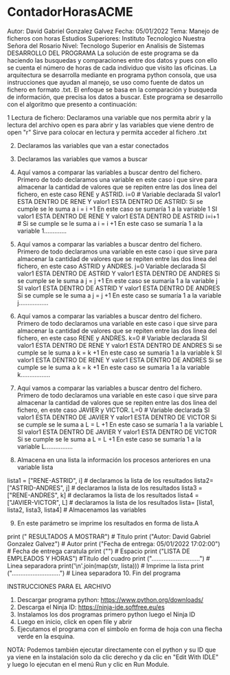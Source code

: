 # ContadorHorasACME

Autor: David Gabriel Gonzalez Galvez
Fecha: 05/01/2022
Tema: Manejo de ficheros con horas
Estudios Superiores: Instituto Tecnologico Nuestra Señora del Rosario
Nivel: Tecnologo Superior en Analisis de Sistemas
                             DESARROLLO DEL PROGRAMA
La solución de este programa se da haciendo las busquedas y comparaciones
entre dos datos y pues con ello se cuenta el número de horas de cada
individuo que visito las oficinas.
La arquitectura se desarrolla mediante en programa python consola, que usa
instrucciones que ayudan al manejo, se uso como fuente de datos un fichero
en formato .txt. 
El enfoque se basa en la comparación y busqueda de información, que precisa
los datos a buscar.
Este programa se desarrollo con el algoritmo que presento a continuación:

1 Lectura de fichero:
Declaramos una variable que nos permita abrir y la lectura del archivo
open es para abrir y las variables que viene dentro de open "r"
Sirve para colocar en lectura y permita acceder al fichero .txt

2. Declaramos las variables que van a estar conectados

3. Declaramos las variables que vamos a buscar

4. Aquí vamos a comparar las variables  a buscar dentro del fichero. 
Primero de todo declaramos una variable en este caso i que sirve
para almacenar la cantidad de valores que se repiten entre las
dos linea del fichero, en este caso RENE y ASTRID.
i=0 # Variable declarada
SI valor1 ESTA DENTRO DE RENE  Y valor1 ESTA DENTRO DE ASTRID:
   Si se cumple se le suma a i = i +1 En este caso se sumaría 1 a la variable 1
SI valor1 ESTA DENTRO DE RENE  Y valor1 ESTA DENTRO DE ASTRID
    i=i+1 # Si se cumple se le suma a i = i +1 En este caso se sumaría 1 a la variable 1.............

5. Aquí vamos a comparar las variables  a buscar dentro del fichero.
Primero de todo declaramos una variable en este caso i que sirve
para almacenar la cantidad de valores que se repiten entre las
dos linea del fichero, en este caso ASTRID y ANDRES.
j=0 Variable declarada
SI valor1 ESTA DENTRO DE ASTRID  Y valor1 ESTA DENTRO DE ANDRES
     Si se cumple se le suma a j = j +1 En este caso se sumaría 1 a la variable j
SI valor1 ESTA DENTRO DE ASTRID  Y valor1 ESTA DENTRO DE ANDRES
     Si se cumple se le suma a j = j +1 En este caso se sumaría 1 a la variable j.................

6. Aquí vamos a comparar las variables  a buscar dentro del fichero.
Primero de todo declaramos una variable en este caso i que sirve
para almacenar la cantidad de valores que se repiten entre las
dos linea del fichero, en este caso RENE y ANDRES.
k=0 # Variable declarada
SI valor1 ESTA DENTRO DE RENE  Y valor1 ESTA DENTRO DE ANDRES
    Si se cumple se le suma a k = k +1 En este caso se sumaría 1 a la variable k
SI valor1 ESTA DENTRO DE RENE  Y valor1 ESTA DENTRO DE ANDRES
    Si se cumple se le suma a k = k +1 En este caso se sumaría 1 a la variable k.................



7. Aquí vamos a comparar las variables  a buscar dentro del fichero.
Primero de todo declaramos una variable en este caso i que sirve
para almacenar la cantidad de valores que se repiten entre las
dos linea del fichero, en este caso JAVIER y VICTOR.
L=0 # Variable declarada
SI valor1 ESTA DENTRO DE JAVIER  Y valor1 ESTA DENTRO DE VICTOR
     Si se cumple se le suma a L = L +1 En este caso se sumaría 1 a la variable L
SI valor1 ESTA DENTRO DE JAVIER  Y valor1 ESTA DENTRO DE VICTOR
     Si se cumple se le suma a L = L +1 En este caso se sumaría 1 a la variable L................

8. Almacena en una lista la información los procesos anteriores en una variable lista

lista1 = ["RENE-ASTRID", i] # declaramos la lista de los resultados
lista2=  ["ASTRID-ANDRES", j] # declaramos la lista de los resultados
lista3 = ["RENE-ANDRES", k] # declaramos la lista de los resultados
lista4 = ["JAVIER-VICTOR", L] # declaramos la lista de los resultados
lista= [lista1, lista2, lista3, lista4] # Almacenamos las variables


9. En este parámetro se imprime los resultados en forma de lista.A

print ("                     RESULTADOS A MOSTRAR") # Titulo
print ("Autor: David Gabriel Gonzalez Galvez") # Autor
print ("Fecha de entrega: 05/01/2022 17:02:00") # Fecha de entrega caratula
print ("") # Espacio
print ("LISTA  DE EMPLEADOS Y HORAS") #Titulo del cuadro
print ("............................") # Linea separadora
print('\n'.join(map(str, lista))) # Imprime la lista
print ("............................") # Linea separadora
10. Fin del programa


INSTRUCCIONES PARA EL ARCHIVO


1. Descargar programa python: https://www.python.org/downloads/
2. Descarga el  Ninja ID: https://ninja-ide.softfree.eu/es
3. Instalamos los dos programas primero python luego el Ninja ID
4. Luego en inicio, click en open file y abrir
5. Ejecutamos el programa con el simbolo en forma de hoja con una 
flecha verde en la esquina.

NOTA: Podemos también ejecutar directamente con el python y su ID que ya viene
en la instalación solo da clic derecho y da clic en "Edit With IDLE" y luego
lo ejecutan en el menú Run y clic en Run Module.
